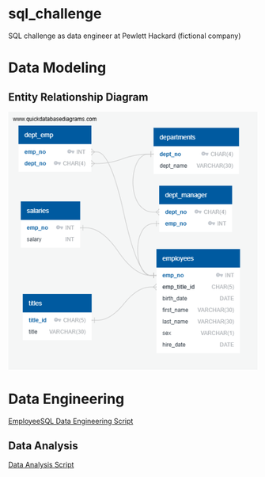# sql_challenge
SQL challenge as data engineer at Pewlett Hackard (fictional company)


# Data Modeling

## Entity Relationship Diagram


![Employee SQL ERD](EmployeeSQL\EmployeeSQL_DB_ERD_updated.png)

# Data Engineering

[EmployeeSQL Data Engineering Script](EmployeeSQL\QuickDBD-EmployeeSQL_DB_table_schemata_updated.sql)


## Data Analysis

[Data Analysis Script](EmployeeSQL\data_analysis_updated.sql)

